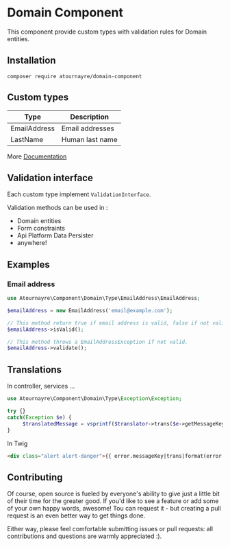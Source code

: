 # Domain Component

This component provide custom types with validation rules for Domain entities.

## Installation
```shell
composer require atournayre/domain-component
```

## Custom types
| Type | Description |
|---|---|
| EmailAddress | Email addresses |
| LastName | Human last name |

More [Documentation](doc/doc.md)

## Validation interface

Each custom type implement ``ValidationInterface``.

Validation methods can be used in :
* Domain entities
* Form constraints
* Api Platform Data Persister
* anywhere!

## Examples

### Email address
```php
use Atournayre\Component\Domain\Type\EmailAddress\EmailAddress;

$emailAddress = new EmailAddress('email@example.com');

// This method return true if email address is valid, false if not valid.
$emailAddress->isValid();

// This method throws a EmailAddressException if not valid. 
$emailAddress->validate();
```

## Translations

In controller, services ...
```php
use Atournayre\Component\Domain\Type\Exception\Exception;

try {}
catch(Exception $e) {
     $translatedMessage = vsprintf($translator->trans($e->getMessageKey()), $e->getMessageData()));
}
```

In Twig
```html
<div class="alert alert-danger">{{ error.messageKey|trans|format(error.messageData) }}</div>
```


## Contributing

Of course, open source is fueled by everyone's ability to give just a little bit of their time for the greater good. If you'd like to see a feature or add some of your own happy words, awesome! Tou can request it - but creating a pull request is an even better way to get things done.

Either way, please feel comfortable submitting issues or pull requests: all contributions and questions are warmly appreciated :).
